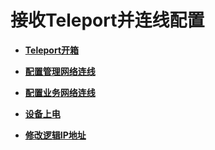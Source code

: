 # 接收Teleport并连线配置<a name="ZH-CN_TOPIC_0100333951"></a>

-   **[Teleport开箱](Teleport开箱.md)**  

-   **[配置管理网络连线](配置管理网络连线.md)**  

-   **[配置业务网络连线](配置业务网络连线.md)**  

-   **[设备上电](设备上电.md)**  

-   **[修改逻辑IP地址](修改逻辑IP地址.md)**  


